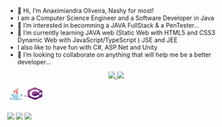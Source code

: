 - 👋 Hi, I’m Anaximiandra Oliveira, Nashy for most! 
- I am a Computer Science Engineer and a Software Developer in Java 
- 👀 I’m interested in becomming a JAVA FullStack & a PenTester...
- 🌱 I’m currently learning JAVA web (Static Web with HTML5 and CSS3 Dynamic Web with JavaScript/TypeScript ) JSE and JEE 
- I also like to have fun with C#, ASP.Net and Unity
- 💞️ I’m looking to collaborate on anything that will help me be a better developer...




<div align="center">
  <a href="https://github.com/AnaximiandraOLiveira">
  <img height="180em" src="https://github-readme-stats.vercel.app/api?username=AnaximiandraOLiveira&show_icons=true&theme=dracula&include_all_commits=true&count_private=true"/>
  <img height="180em" src="https://github-readme-stats.vercel.app/api/top-langs/?username=AnaximiandraOLiveira&layout=compact&langs_count=7&theme=dracula"/>
 </div>

  <div style="display: inline_block"><br>
  <img align="center" alt="AnaximiandraOLiveira-JAVA" height="30" width="40" src="https://raw.githubusercontent.com/devicons/devicon/master/icons/java/java-original.svg">
  <img align="center" alt="AnaximiandraOLiveira-Csharp" height="30" width="40" src="https://raw.githubusercontent.com/devicons/devicon/master/icons/csharp/csharp-original.svg">
 </div>    
  
  ##
    
  
  <div> 
  <a href="https://instagram.com/nashy_oliveira" target="_blank"><img src="https://img.shields.io/badge/-Instagram-%23E4405F?style=for-the-badge&logo=instagram&logoColor=white" target="_blank"></a>
  <a href = "mailto:anaximiandra@gmail.com"><img src="https://img.shields.io/badge/-Gmail-%23333?style=for-the-badge&logo=gmail&logoColor=white" target="_blank"></a>
  <a href="https://www.linkedin.com/in/anaximiandra-oliveira-21a1391b9?lipi=urn%3Ali%3Apage%3Ad_flagship3_profile_view_base_contact_details%3BqIn1jJ5NR3yyljKANy3kpw%3D%3D" target="_blank"><img src="https://img.shields.io/badge/-LinkedIn-%230077B5?style=for-the-badge&logo=linkedin&logoColor=white" target="_blank"></a> 
  
 
  
 
</div>
